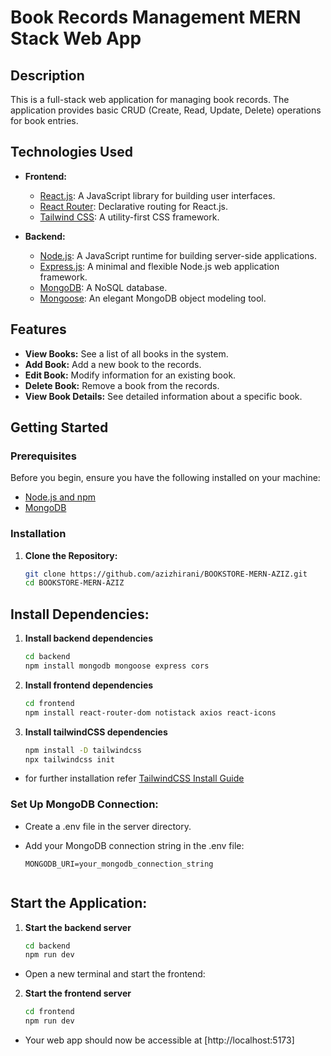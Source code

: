 # Book Records Management MERN Stack Web App

## Description

This is a full-stack web application for managing book records. The application provides basic CRUD (Create, Read, Update, Delete) operations for book entries.

## Technologies Used

- **Frontend:**
  - [React.js](https://reactjs.org/): A JavaScript library for building user interfaces.
  - [React Router](https://reactrouter.com/): Declarative routing for React.js.
  - [Tailwind CSS](https://tailwindcss.com/): A utility-first CSS framework.

- **Backend:**
  - [Node.js](https://nodejs.org/): A JavaScript runtime for building server-side applications.
  - [Express.js](https://expressjs.com/): A minimal and flexible Node.js web application framework.
  - [MongoDB](https://www.mongodb.com/): A NoSQL database.
  - [Mongoose](https://mongoosejs.com/): An elegant MongoDB object modeling tool.

## Features
- **View Books:** See a list of all books in the system.
- **Add Book:** Add a new book to the records.
- **Edit Book:** Modify information for an existing book.
- **Delete Book:** Remove a book from the records.
- **View Book Details:** See detailed information about a specific book.

## Getting Started

### Prerequisites

Before you begin, ensure you have the following installed on your machine:

- [Node.js and npm](https://nodejs.org/)
- [MongoDB](https://www.mongodb.com/try/download/community)

### Installation

1. **Clone the Repository:**

   ```bash
   git clone https://github.com/azizhirani/BOOKSTORE-MERN-AZIZ.git
   cd BOOKSTORE-MERN-AZIZ


## Install Dependencies:

1. **Install backend dependencies**
   
    ```bash
    cd backend
    npm install mongodb mongoose express cors

2. **Install frontend dependencies**
   
   ```bash
   cd frontend
   npm install react-router-dom notistack axios react-icons

3. **Install tailwindCSS dependencies**

   ```bash
   npm install -D tailwindcss
   npx tailwindcss init
- for further installation refer [TailwindCSS Install Guide](https://tailwindcss.com/docs/installation)

### Set Up MongoDB Connection:
- Create a .env file in the server directory.
- Add your MongoDB connection string in the .env file:

    ```env
    MONGODB_URI=your_mongodb_connection_string


## Start the Application:

1. **Start the backend server**
   
   ```bash
   cd backend
   npm run dev

- Open a new terminal and start the frontend:

2. **Start the frontend server**
        
     ```bash
     cd frontend
     npm run dev

- Your web app should now be accessible at [http://localhost:5173]

